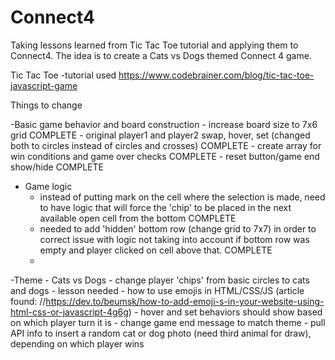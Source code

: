 # Connect4 
Taking lessons learned from Tic Tac Toe tutorial and applying them to Connect4. The idea is to create a Cats vs Dogs themed Connect 4 game.

Tic Tac Toe 
  -tutorial used https://www.codebrainer.com/blog/tic-tac-toe-javascript-game
   
Things to change 

  -Basic game behavior and board construction
    - increase board size to 7x6 grid COMPLETE
    - original player1 and player2 swap, hover, set (changed both to circles instead of circles and crosses) COMPLETE
    - create array for win conditions and game over checks COMPLETE
    - reset button/game end show/hide COMPLETE

  - Game logic 
    - instead of putting mark on the cell where the selection is made, need to have logic that will force the 'chip' to be placed in the next available open cell from the bottom COMPLETE
    - needed to add 'hidden' bottom row (change grid to 7x7) in order to correct issue with logic not taking into account if bottom row was empty and player clicked on cell above that. COMPLETE
    - 
  -Theme - Cats vs Dogs
    - change player 'chips' from basic circles to cats and dogs 
      - lesson needed - how to use emojis in HTML/CSS/JS (article found: //https://dev.to/beumsk/how-to-add-emoji-s-in-your-website-using-html-css-or-javascript-4g6g)
      - hover and set behaviors should show based on which player turn it is
    - change game end message to match theme
      - pull API info to insert a random cat or dog photo (need third animal for draw), depending on which player wins
  
